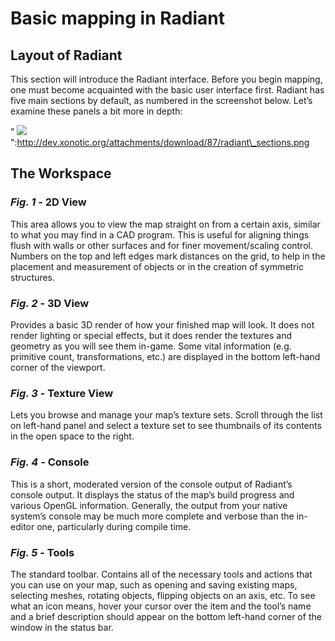 Basic mapping in Radiant
========================

Layout of Radiant
-----------------

This section will introduce the Radiant interface. Before you begin mapping, one must become acquainted with the basic user interface first. Radiant has five main sections by default, as numbered in the screenshot below. Let’s examine these panels a bit more in depth:

" ![]({width:200px}radiant_sections_thumb.png)":http://dev.xonotic.org/attachments/download/87/radiant\_sections.png

The Workspace
-------------

### *Fig. 1* - 2D View

This area allows you to view the map straight on from a certain axis, similar to what you may find in a CAD program. This is useful for aligning things flush with walls or other surfaces and for finer movement/scaling control. Numbers on the top and left edges mark distances on the grid, to help in the placement and measurement of objects or in the creation of symmetric structures.

### *Fig. 2* - 3D View

Provides a basic 3D render of how your finished map will look. It does not render lighting or special effects, but it does render the textures and geometry as you will see them in-game. Some vital information (e.g. primitive count, transformations, etc.) are displayed in the bottom left-hand corner of the viewport.

### *Fig. 3* - Texture View

Lets you browse and manage your map’s texture sets. Scroll through the list on left-hand panel and select a texture set to see thumbnails of its contents in the open space to the right.

### *Fig. 4* - Console

This is a short, moderated version of the console output of Radiant’s console output. It displays the status of the map’s build progress and various OpenGL information. Generally, the output from your native system’s console may be much more complete and verbose than the in-editor one, particularly during compile time.

### *Fig. 5* - Tools

The standard toolbar. Contains all of the necessary tools and actions that you can use on your map, such as opening and saving existing maps, selecting meshes, rotating objects, flipping objects on an axis, etc. To see what an icon means, hover your cursor over the item and the tool’s name and a brief description should appear on the bottom left-hand corner of the window in the status bar.
